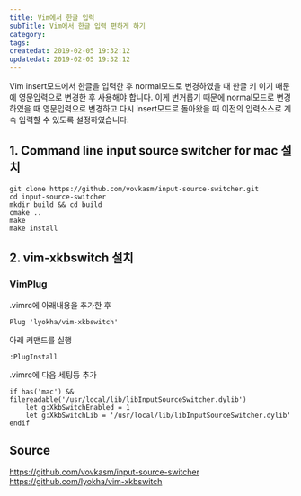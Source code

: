 ```yaml
---
title: Vim에서 한글 입력
subTitle: Vim에서 한글 입력 편하게 하기
category: 
tags: 
createdat: 2019-02-05 19:32:12
updatedat: 2019-02-05 19:32:12
---
```


Vim insert모드에서 한글을 입력한 후 normal모드로 변경하였을 때 한글 키 이기 때문
에 영문입력으로 변경한 후 사용해야 합니다. 이게 번거롭기 때문에 normal모드로 변경
하였을 때 영문입력으로 변경하고 다시 insert모드로 돌아왔을 때 이전의 입력소스로
계속 입력할 수 있도록 설정하였습니다.

## 1. Command line input source switcher for mac 설치
```
git clone https://github.com/vovkasm/input-source-switcher.git
cd input-source-switcher
mkdir build && cd build
cmake ..
make
make install
```
## 2. vim-xkbswitch 설치
### VimPlug
.vimrc에 아래내용을 추가한 후 
```
Plug 'lyokha/vim-xkbswitch'
```

아래 커맨드를 실행
```
:PlugInstall
```

.vimrc에 다음 세팅등 추가
```
if has('mac') && filereadable('/usr/local/lib/libInputSourceSwitcher.dylib')
    let g:XkbSwitchEnabled = 1
    let g:XkbSwitchLib = '/usr/local/lib/libInputSourceSwitcher.dylib'
endif
```

## Source
https://github.com/vovkasm/input-source-switcher
https://github.com/lyokha/vim-xkbswitch
